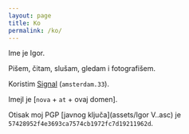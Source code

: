 ```yaml
---
layout: page
title: Ko
permalink: /ko/
---
```


Ime je Igor. 

Pišem, čitam, slušam, gledam i fotografišem.

Koristim [Signal](https://signal.org/) (`amsterdam.33`).

Imejl je [`nova` + `at` +  ovaj domen]. 

Otisak moj PGP [javnog ključa](assets/Igor V..asc) je `57428952f4e3693ca7574cb1972fc7d19211962d`.
